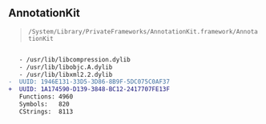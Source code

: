 ## AnnotationKit

> `/System/Library/PrivateFrameworks/AnnotationKit.framework/AnnotationKit`

```diff

   - /usr/lib/libcompression.dylib
   - /usr/lib/libobjc.A.dylib
   - /usr/lib/libxml2.2.dylib
-  UUID: 1946E131-33D5-3D86-8B9F-5DC075C0AF37
+  UUID: 1A174590-D139-3848-BC12-2417707FE13F
   Functions: 4960
   Symbols:   820
   CStrings:  8113

```
